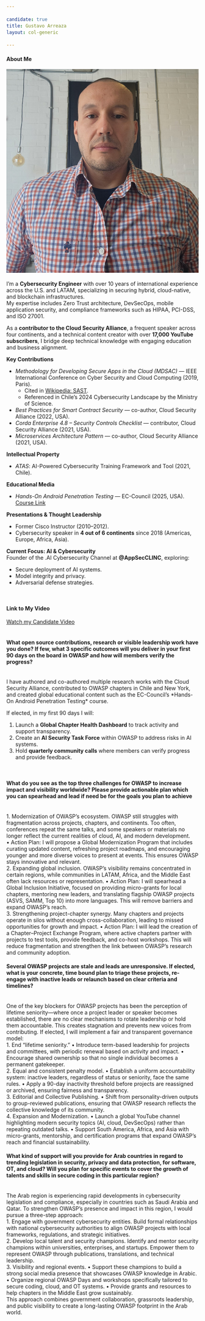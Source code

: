 ```yaml
---

candidate: true
title: Gustavo Arreaza
layout: col-generic

---
```


#### About Me
![Image](https://raw.githubusercontent.com/VascoArreaza/www-board-candidates/master/assets/images/Gustavo_Arreaza.jpeg)
<br>
<br>
I’m a **Cybersecurity Engineer** with over 10 years of international experience across the U.S. and LATAM, specializing in securing hybrid, cloud-native, and blockchain infrastructures.  
My expertise includes Zero Trust architecture, DevSecOps, mobile application security, and compliance frameworks such as HIPAA, PCI-DSS, and ISO 27001.

As a **contributor to the Cloud Security Alliance**, a frequent speaker across four continents, and a technical content creator with over **17,000 YouTube subscribers**, I bridge deep technical knowledge with engaging education and business alignment.

**Key Contributions**
- *Methodology for Developing Secure Apps in the Cloud (MDSAC)* — IEEE International Conference on Cyber Security and Cloud Computing (2019, Paris).  
  - Cited in [Wikipedia: SAST](https://en.wikipedia.org/wiki/Static_application_security_testing).  
  - Referenced in Chile’s 2024 Cybersecurity Landscape by the Ministry of Science.  
- *Best Practices for Smart Contract Security* — co-author, Cloud Security Alliance (2022, USA).  
- *Corda Enterprise 4.8 – Security Controls Checklist* — contributor, Cloud Security Alliance (2021, USA).  
- *Microservices Architecture Pattern* — co-author, Cloud Security Alliance (2021, USA).  

**Intellectual Property**
- *ATAS*: AI-Powered Cybersecurity Training Framework and Tool (2021, Chile).

**Educational Media**
- *Hands-On Android Penetration Testing* — EC-Council (2025, USA).  
  [Course Link](https://learn.eccouncil.org/course/hands-on-android-penetration-testing)

**Presentations & Thought Leadership**
- Former Cisco Instructor (2010–2012).  
- Cybersecurity speaker in **4 out of 6 continents** since 2018 (Americas, Europe, Africa, Asia).  

**Current Focus: AI & Cybersecurity**  
Founder of the .AI Cybersecurity Channel at **@AppSecCLINC**, exploring:  
- Secure deployment of AI systems.  
- Model integrity and privacy.  
- Adversarial defense strategies.  
<br>

#### Link to My Video
[Watch my Candidate Video](https://www.youtube.com/xxxxxxx)
<br>
<br>

#### What open source contributions, research or visible leadership work have you done? If few, what 3 specific outcomes will you deliver in your first 90 days on the board in OWASP and how will members verify the progress?
<br>
I have authored and co-authored multiple research works with the Cloud Security Alliance, contributed to OWASP chapters in Chile and New York, and created global educational content such as the EC-Council’s *Hands-On Android Penetration Testing* course.  

If elected, in my first 90 days I will:  
1. Launch a **Global Chapter Health Dashboard** to track activity and support transparency.  
2. Create an **AI Security Task Force** within OWASP to address risks in AI systems.  
3. Hold **quarterly community calls** where members can verify progress and provide feedback.  
<br>

#### What do you see as the top three challenges for OWASP to increase impact and visibility worldwide? Please provide actionable plan which you can spearhead and lead if need be for the goals you plan to achieve
<br>
	1.	Modernization of OWASP’s ecosystem.
OWASP still struggles with fragmentation across projects, chapters, and continents. Too often, conferences repeat the same talks, and some speakers or materials no longer reflect the current realities of cloud, AI, and modern development.
<br>
	•	Action Plan: I will propose a Global Modernization Program that includes curating updated content, refreshing project roadmaps, and encouraging younger and more diverse voices to present at events. This ensures OWASP stays innovative and relevant.
 <br>
	2.	Expanding global inclusion.
OWASP’s visibility remains concentrated in certain regions, while communities in LATAM, Africa, and the Middle East often lack resources or representation.
	•	Action Plan: I will spearhead a Global Inclusion Initiative, focused on providing micro-grants for local chapters, mentoring new leaders, and translating flagship OWASP projects (ASVS, SAMM, Top 10) into more languages. This will remove barriers and expand OWASP’s reach.
 <br>
	3.	Strengthening project-chapter synergy.
Many chapters and projects operate in silos without enough cross-collaboration, leading to missed opportunities for growth and impact.
	•	Action Plan: I will lead the creation of a Chapter–Project Exchange Program, where active chapters partner with projects to test tools, provide feedback, and co-host workshops. This will reduce fragmentation and strengthen the link between OWASP’s research and community adoption.  
<br>

#### Several OWASP projects are stale and leads are unresponsive. If elected, what is your concrete, time bound plan to triage these projects, re-engage with inactive leads or relaunch based on clear criteria and timelines?
<br>
One of the key blockers for OWASP projects has been the perception of lifetime seniority—where once a project leader or speaker becomes established, there are no clear mechanisms to rotate leadership or hold them accountable. This creates stagnation and prevents new voices from contributing.
If elected, I will implement a fair and transparent governance model:
 <br>
	1.	End “lifetime seniority.”
	•	Introduce term-based leadership for projects and committees, with periodic renewal based on activity and impact.
	•	Encourage shared ownership so that no single individual becomes a permanent gatekeeper.
  <br>
	2.	Equal and consistent penalty model.
	•	Establish a uniform accountability system: inactive leaders, regardless of status or seniority, face the same rules.
	•	Apply a 90-day inactivity threshold before projects are reassigned or archived, ensuring fairness and transparency.
  <br>
	3.	Editorial and Collective Publishing.
	•	Shift from personality-driven outputs to group-reviewed publications, ensuring that OWASP research reflects the collective knowledge of its community.
  <br>
	4.	Expansion and Modernization.
	•	Launch a global YouTube channel highlighting modern security topics (AI, cloud, DevSecOps) rather than repeating outdated talks.
	•	Support South America, Africa, and Asia with micro-grants, mentorship, and certification programs that expand OWASP’s reach and financial sustainability.

<br>

#### What kind of support will you provide for Arab countries in regard to trending legislation in security, privacy and data protection, for software, OT, and cloud? Will you plan for specific events to cover the growth of talents and skills in secure coding in this particular region?
<br>
The Arab region is experiencing rapid developments in cybersecurity legislation and compliance, especially in countries such as Saudi Arabia and Qatar. To strengthen OWASP’s presence and impact in this region, I would pursue a three-step approach:
 <br>
	1.	Engage with government cybersecurity entities.
Build formal relationships with national cybersecurity authorities to align OWASP projects with local frameworks, regulations, and strategic initiatives.
 <br>
	2.	Develop local talent and security champions.
Identify and mentor security champions within universities, enterprises, and startups. Empower them to represent OWASP through publications, translations, and technical leadership.
 <br>
	3.	Visibility and regional events.
	•	Support these champions to build a strong social media presence that showcases OWASP knowledge in Arabic.
  <br>
	•	Organize regional OWASP Days and workshops specifically tailored to secure coding, cloud, and OT systems.
	•	Provide grants and resources to help chapters in the Middle East grow sustainably.
 <br>
This approach combines government collaboration, grassroots leadership, and public visibility to create a long-lasting OWASP footprint in the Arab world. 
<br>
